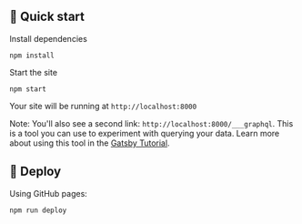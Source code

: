 ## 🚀 Quick start

Install dependencies

```
npm install
```

Start the site

```
npm start
```

Your site will be running at `http://localhost:8000`

Note: You'll also see a second link: `http://localhost:8000/___graphql`. This is a tool you can use to experiment with querying your data. Learn more about using this tool in the [Gatsby Tutorial](https://www.gatsbyjs.com/docs/tutorial/part-4/#use-graphiql-to-explore-the-data-layer-and-write-graphql-queries).

## 💫 Deploy

Using GitHub pages:

```
npm run deploy
```
